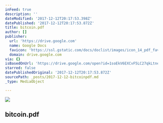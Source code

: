 ```yaml
---
inFeed: true
description: ''
dateModified: '2017-12-12T20:17:53.398Z'
datePublished: '2017-12-12T20:17:53.872Z'
title: bitcoin.pdf
author: []
publisher:
  url: 'https://drive.google.com'
  name: Google Docs
  favicon: 'https://ssl.gstatic.com/docs/doclist/images/icon_14_pdf_favicon.ico'
  domain: drive.google.com
via: {}
isBasedOnUrl: 'https://drive.google.com/open?id=1soEkV6EXCvF5LC27qkLtnerkHggN-II7'
starred: false
datePublishedOriginal: '2017-12-12T20:17:53.872Z'
sourcePath: _posts/2017-12-12-bitcoinpdf.md
_type: MediaObject

---
```

<article style=""><img src="https://imgflo.herokuapp.com/graph/2b2431f8e7ba7b0/aba5500d8e941a5d56314dc918077ded/noop?input=https%3A%2F%2Flh5.googleusercontent.com%2FasF3cuPTq5fyPNYfuGT94TB8dsxiCdiofsnehqvjNilRFCWqGtSbCWuWCBc%3Dw1200-h630-p" /><h1>bitcoin.pdf</h1></article>